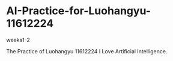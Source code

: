 # AI-Practice-for-Luohangyu-11612224
weeks1-2

The Practice of Luohangyu 11612224
I Love Artificial Intelligence.
